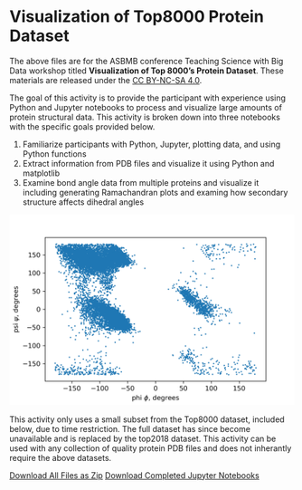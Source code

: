 # Visualization of Top8000 Protein Dataset

The above files are for the ASBMB conference Teaching Science with Big Data workshop titled **Visualization of Top 8000’s Protein Dataset**. These materials are released under the [CC BY-NC-SA 4.0](https://creativecommons.org/licenses/by-nc-sa/4.0/).

The goal of this activity is to provide the participant with experience using Python and Jupyter notebooks to process and visualize large amounts of protein structural data. This activity is broken down into three notebooks with the specific goals provided below.
1. Familiarize participants with Python, Jupyter, plotting data, and using Python functions
2. Extract information from PDB files and visualize it using Python and matplotlib
3. Examine bond angle data from multiple proteins and visualize it including generating Ramachandran plots and examing how secondary structure affects dihedral angles

![](ramachandran.png)

This activity only uses a small subset from the Top8000 dataset, included below, due to time restriction. The full dataset has since become unavailable and is replaced by the top2018 dataset. This activity can be used with any collection of quality protein PDB files and does not inherantly require the above datasets.

[Download All Files as Zip](VisTop8000.zip)
[Download Completed Jupyter Notebooks](VisTop8000_Complete.zip)
